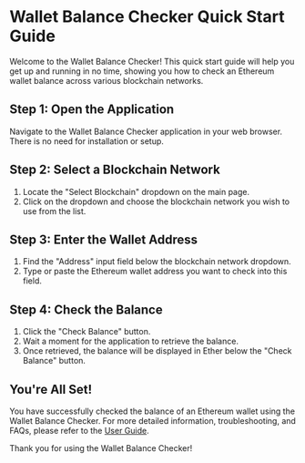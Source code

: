 # Wallet Balance Checker Quick Start Guide

Welcome to the Wallet Balance Checker! This quick start guide will help you get up and running in no time, showing you how to check an Ethereum wallet balance across various blockchain networks.

## Step 1: Open the Application
Navigate to the Wallet Balance Checker application in your web browser. There is no need for installation or setup.

## Step 2: Select a Blockchain Network
1. Locate the "Select Blockchain" dropdown on the main page.
2. Click on the dropdown and choose the blockchain network you wish to use from the list.

## Step 3: Enter the Wallet Address
1. Find the "Address" input field below the blockchain network dropdown.
2. Type or paste the Ethereum wallet address you want to check into this field.

## Step 4: Check the Balance
1. Click the "Check Balance" button.
2. Wait a moment for the application to retrieve the balance.
3. Once retrieved, the balance will be displayed in Ether below the "Check Balance" button.

## You're All Set!
You have successfully checked the balance of an Ethereum wallet using the Wallet Balance Checker. For more detailed information, troubleshooting, and FAQs, please refer to the [User Guide](USER_GUIDE.md).

Thank you for using the Wallet Balance Checker!
